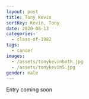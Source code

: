 ```yaml
---
layout: post
title: Tony Kevin
sortKey: Kevin, Tony
date: 2020-08-13
categories:
  - class-of-1982
tags:
  - cancer
images:
  - /assets/tonykevinboth.jpg
  - /assets/tonykevin5.jpg
gender: male
---
```

E﻿ntry coming soon